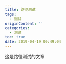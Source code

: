 ```yaml
---
title: 路径测试
tags:
  - 测试
originContent: ''
categories:
  - 测试
toc: true
date: 2019-04-19 00:49:04
---
```


这是路径测试的文章